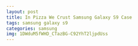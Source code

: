 ```yaml
---
layout: post
title: In Pizza We Crust Samsung Galaxy S9 Case
tags: samsung galaxy s9
categories: samsung
img: 1DWduM5fWHD_CTazBG-C92YhT2ljpdUss
---
```

